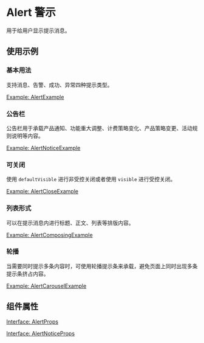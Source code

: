# Alert 警示

用于给用户显示提示消息。

## 使用示例

### 基本用法

支持消息、告警、成功、异常四种提示类型。

[Example: AlertExample](./_example/AlertExample.jsx)

### 公告栏

公告栏用于承载产品通知、功能重大调整、计费策略变化、产品策略变更、活动规则说明等内容。

[Example: AlertNoticeExample](./_example/AlertNoticeExample.jsx)

<!-- <Half> -->

### 可关闭

使用 `defaultVisible` 进行非受控关闭或者使用 `visible` 进行受控关闭。

[Example: AlertCloseExample](./_example/AlertCloseExample.jsx)

### 列表形式

可以在提示消息内进行标题、正文、列表等排版内容。

[Example: AlertComposingExample](./_example/AlertComposingExample.jsx)

### 轮播

当需要同时提示多条内容时，可使用轮播提示条来承载，避免页面上同时出现多条提示条挤占内容。

[Example: AlertCarouselExample](./_example/AlertCarouselExample.jsx)

<!-- </Half> -->

## 组件属性

[Interface: AlertProps](./Alert.tsx)

[Interface: AlertNoticeProps](./AlertNotice.tsx)

